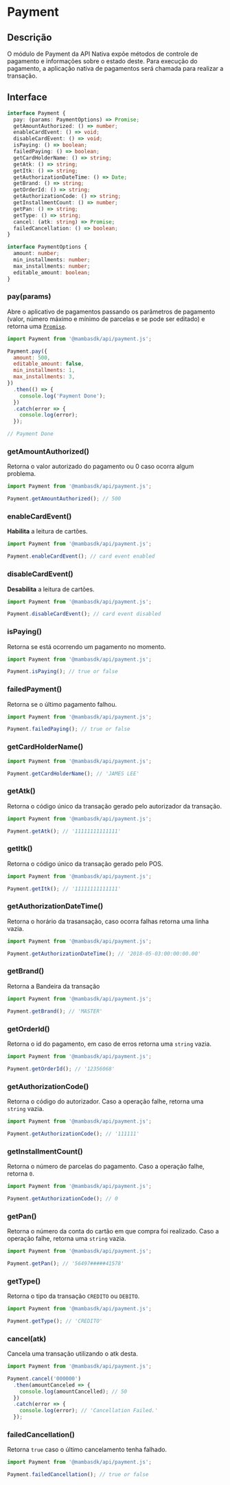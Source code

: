 # Payment

## Descrição

O módulo de Payment da API Nativa expõe métodos de controle de pagamento e informações sobre
o estado deste. Para execução do pagamento, a aplicação nativa de pagamentos será chamada para realizar
a transação.

## Interface

```ts
interface Payment {
  pay: (params: PaymentOptions) => Promise;
  getAmountAuthorized: () => number;
  enableCardEvent: () => void;
  disableCardEvent: () => void;
  isPaying: () => boolean;
  failedPaying: () => boolean;
  getCardHolderName: () => string;
  getAtk: () => string;
  getItk: () => string;
  getAuthorizationDateTime: () => Date;
  getBrand: () => string;
  getOrderId: () => string;
  getAuthorizationCode: () => string;
  getInstallmentCount: () => number;
  getPan: () => string;
  getType: () => string;
  cancel: (atk: string) => Promise;
  failedCancellation: () => boolean;
}

interface PaymentOptions {
  amount: number;
  min_installments: number;
  max_installments: number;
  editable_amount: boolean;
}
```

### pay(params)

Abre o aplicativo de pagamentos passando os parâmetros de pagamento (valor, número máximo e mínimo de parcelas e se pode ser editado) e retorna uma [`Promise`](https://developer.mozilla.org/pt-BR/docs/Web/JavaScript/Reference/Global_Objects/Promise).

```js
import Payment from '@mambasdk/api/payment.js';

Payment.pay({
  amount: 500,
  editable_amount: false,
  min_installments: 1,
  max_installments: 3,
})
  .then(() => {
    console.log('Payment Done');
  })
  .catch(error => {
    console.log(error);
  });

// Payment Done
```

### getAmountAuthorized()

Retorna o valor autorizado do pagamento ou 0 caso ocorra algum problema.

```js
import Payment from '@mambasdk/api/payment.js';

Payment.getAmountAuthorized(); // 500
```

### enableCardEvent()

**Habilita** a leitura de cartões.

```js
import Payment from '@mambasdk/api/payment.js';

Payment.enableCardEvent(); // card event enabled
```

### disableCardEvent()

**Desabilita** a leitura de cartões.

```js
import Payment from '@mambasdk/api/payment.js';

Payment.disableCardEvent(); // card event disabled
```

### isPaying()

Retorna se está ocorrendo um pagamento no momento.

```js
import Payment from '@mambasdk/api/payment.js';

Payment.isPaying(); // true or false
```

### failedPayment()

Retorna se o último pagamento falhou.

```js
import Payment from '@mambasdk/api/payment.js';

Payment.failedPaying(); // true or false
```

### getCardHolderName()

```js
import Payment from '@mambasdk/api/payment.js';

Payment.getCardHolderName(); // 'JAMES LEE'
```

### getAtk()

Retorna o código único da transação gerado pelo autorizador da transação.

```js
import Payment from '@mambasdk/api/payment.js';

Payment.getAtk(); // '11111111111111'
```

### getItk()

Retorna o código único da transação gerado pelo POS.

```js
import Payment from '@mambasdk/api/payment.js';

Payment.getItk(); // '11111111111111'
```

### getAuthorizationDateTime()

Retorna o horário da trasansação, caso ocorra falhas retorna uma linha vazia.

```js
import Payment from '@mambasdk/api/payment.js';

Payment.getAuthorizationDateTime(); // '2018-05-03:00:00:00.00'
```

### getBrand()

Retorna a Bandeira da transação

```js
import Payment from '@mambasdk/api/payment.js';

Payment.getBrand(); // 'MASTER'
```

### getOrderId()

Retorna o id do pagamento, em caso de erros retorna uma `string` vazia.

```js
import Payment from '@mambasdk/api/payment.js';

Payment.getOrderId(); // '12356068'
```

### getAuthorizationCode()

Retorna o código do autorizador. Caso a operação falhe, retorna uma `string` vazia.

```js
import Payment from '@mambasdk/api/payment.js';

Payment.getAuthorizationCode(); // '111111'
```

### getInstallmentCount()

Retorna o número de parcelas do pagamento. Caso a operação falhe, retorna `0`.

```js
import Payment from '@mambasdk/api/payment.js';

Payment.getAuthorizationCode(); // 0
```

### getPan()

Retorna o número da conta do cartão em que compra foi realizado. Caso a operação falhe, retorna uma
`string` vazia.

```js
import Payment from '@mambasdk/api/payment.js';

Payment.getPan(); // '56497#####41578'
```

### getType()

Retorna o tipo da transação `CREDITO` ou `DEBITO`.

```js
import Payment from '@mambasdk/api/payment.js';

Payment.getType(); // 'CREDITO'
```

### cancel(atk)

Cancela uma transação utilizando o atk desta.

```js
import Payment from '@mambasdk/api/payment.js';

Payment.cancel('000000')
  .then(amountCanceled => {
    console.log(amountCancelled); // 50
  })
  .catch(error => {
    console.log(error); // 'Cancellation Failed.'
  });
```

### failedCancellation()

Retorna `true` caso o último cancelamento tenha falhado.

```js
import Payment from '@mambasdk/api/payment.js';

Payment.failedCancellation(); // true or false
```
